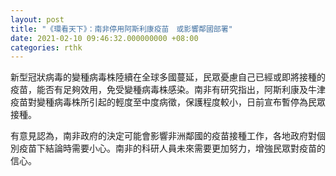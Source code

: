 ```yaml
---
layout: post
title: "《環看天下》：南非停用阿斯利康疫苗　或影響鄰國部署"
date: 2021-02-10 09:46:32.000000000 +08:00
categories: rthk
---
```


新型冠狀病毒的變種病毒株陸續在全球多國蔓延，民眾憂慮自己已經或即將接種的疫苗，能否有足夠效用，免受變種病毒株感染。南非有研究指出，阿斯利康及牛津疫苗對變種病毒株所引起的輕度至中度病徵，保護程度較小，日前宣布暫停為民眾接種。

有意見認為，南非政府的決定可能會影響非洲鄰國的疫苗接種工作，各地政府對個別疫苗下結論時需要小心。南非的科研人員未來需要更加努力，增強民眾對疫苗的信心。
